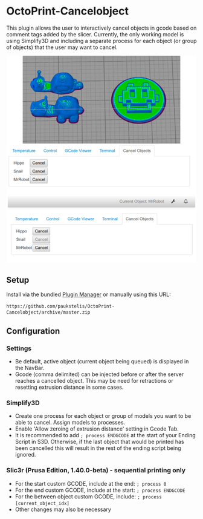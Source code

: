 # OctoPrint-Cancelobject

This plugin allows the user to interactively cancel objects in gcode based on comment tags added by the slicer.
Currently, the only working model is using Simplify3D and including a separate process for each object (or group of
objects) that the user may want to cancel.

![screenshot](./cancelobject.png)
## Setup

Install via the bundled [Plugin Manager](https://github.com/foosel/OctoPrint/wiki/Plugin:-Plugin-Manager)
or manually using this URL:

    https://github.com/paukstelis/OctoPrint-Cancelobject/archive/master.zip

## Configuration
### Settings
* Be default, active object (current object being queued) is displayed in the NavBar.
* Gcode (comma delimited) can be injected before or after the server reaches a cancelled object.
  This may be need for retractions or resetting extrusion distance in some cases.
### Simplify3D
* Create one process for each object or group of models you want to be able to cancel. Assign models to processes.
* Enable 'Allow zeroing of extrusion distance' setting in Gcode Tab.
* It is recommended to add `; process ENDGCODE` at the start of your Ending Script in S3D. Otherwise, if the last object that would be printed has been cancelled this will result in the rest of the ending script being ignored.
### Slic3r (Prusa Edition, 1.40.0-beta) - sequential printing only
* For the start custom GCODE, include at the end: `; process 0`
* For the end custom GCODE, include at the start: `; process ENDGCODE`
* For the between object custom GCODE, include: `; process [current_object_idx]`
* Other changes may also be necessary
